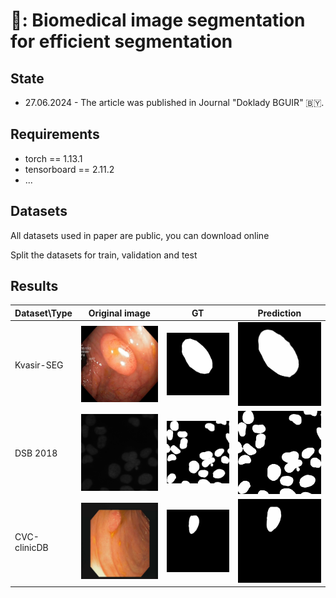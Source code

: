 # :bug:: Biomedical image segmentation for efficient segmentation

## State
- 27.06.2024 - The article was published in Journal "Doklady BGUIR" 🇧🇾.

## Requirements
* torch == 1.13.1
* tensorboard == 2.11.2
* ...

## Datasets
All datasets used in paper are public, you can download online

Split the datasets for train, validation and test

## Results


| Dataset\Type       | Original image           | GT           |  Prediction           |
|---------------|----------------|----------------|----------------|
| Kvasir-SEG           | ![Image 1](examples/9_origin_kvasir.png) | ![Image 2](examples/9_gt_mask_kvasir.png) | ![Image 3](examples/9_pred_mask_kvasir.png) |
| DSB 2018           | ![Image 4](examples/18_origin_DSB.png) | ![Image 5](examples/18_gt_mask_DSB.png) | ![Image 6](examples/18_pred_mask_DSB.png) |
| CVC-clinicDB           | ![Image 7](examples/1_origin_cvc.png) | ![Image 8](examples/1_gt_mask_cvc.png) | ![Image 9](examples/1_pred_mask_cvc.png) |
